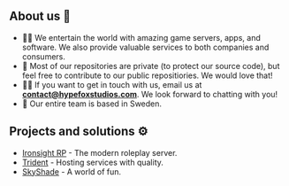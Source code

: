 ## About us 💼
- 🙋‍♀️ We entertain the world with amazing game servers, apps, and software. We also provide valuable services to both companies and consumers.
- 🌈 Most of our repositories are private (to protect our source code), but feel free to contribute to our public repositiories. We would love that!
- 👩‍💻 If you want to get in touch with us, email us at **contact@hypefoxstudios.com**. We look forward to chatting with you!
- 🍿 Our entire team is based in Sweden.
## Projects and solutions ⚙️
- [Ironsight RP](https://ironsightrp.net "Home | Ironsight RP") - The modern roleplay server.
- [Trident](https://trident.host "Home | Trident") - Hosting services with quality.
- [SkyShade](https://skyshade.net "Home | SkyShade") - A world of fun.
